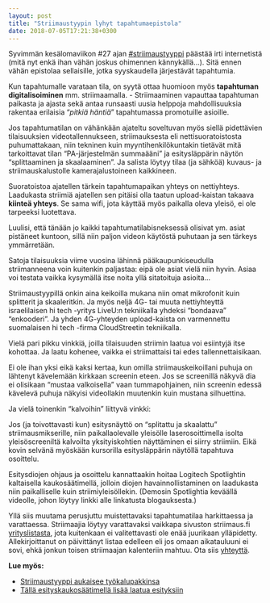 ```yaml
---
layout: post
title: "Striimaustyypin lyhyt tapahtumaepistola"
date: 2018-07-05T17:21:38+0300
---
```


Syvimmän kesälomaviikon #27 ajan [#striimaustyyppi](http://bit.ly/striimaustyyppi) päästää irti internetistä (mitä nyt enkä ihan vähän joskus ohimennen kännykällä…). Sitä ennen vähän epistolaa sellaisille, jotka syyskaudella järjestävät tapahtumia.<!--more-->

Kun tapahtumalle varataan tila, on syytä ottaa huomioon myös **tapahtuman digitalisoiminen** mm. striimaamalla. - Striimaaminen vapauttaa tapahtuman paikasta ja ajasta sekä antaa runsaasti uusia helppoja mahdollisuuksia rakentaa erilaisia “*pitkiä häntiä*” tapahtumassa promotuille asioille.

Jos tapahtumatilan on vähänkään ajateltu soveltuvan myös siellä pidettävien tilaisuuksien videotallennukseen, striimauksesta eli nettisuoratoistosta puhumattakaan, niin tekninen kuin myyntihenkilökuntakin tietävät mitä tarkoittavat tilan “PA-järjestelmän summaääni” ja esitysläppärin näytön “splittaaminen ja skaalaaminen”. Ja salista löytyy tilaa (ja sähköä) kuvaus- ja striimauskalustolle kamerajalustoineen kaikkineen.

Suoratoistoa ajatellen tärkein tapahtumapaikan yhteys on nettiyhteys. Laadukasta striimiä ajatellen sen pitäisi olla taatun upload-kaistan takaava **kiinteä yhteys**. Se sama wifi, jota käyttää myös paikalla oleva yleisö, ei ole tarpeeksi luotettava. 

Luulisi, että tänään jo kaikki tapahtumatilabisneksessä olisivat ym. asiat pistäneet kuntoon, sillä niin paljon videon käytöstä puhutaan ja sen tärkeys ymmärretään.

Satoja tilaisuuksia viime vuosina lähinnä pääkaupunkiseudulla striimanneena voin kuitenkin paljastaa: eipä ole asiat vielä niin hyvin. Asiaa voi testata vaikka kysymällä itse noita yllä sitatoituja asioita…

Striimaustyypillä onkin aina keikoilla mukana niin omat mikrofonit kuin splitterit ja skaaleritkin. Ja myös neljä 4G- tai muuta nettiyhteyttä israelilaisen hi tech -yritys LiveU:n tekniikalla yhdeksi “bondaava” “enkooderi”. Ja yhden 4G-yhteyden upload-kaista on varmennettu suomalaisen hi tech -firma CloudStreetin tekniikalla. 

Vielä pari pikku vinkkiä, joilla tilaisuuden striimin laatua voi esiintyjä itse kohottaa. Ja laatu kohenee, vaikka ei striimattaisi tai edes tallennettaisikaan.

Ei ole ihan yksi eikä kaksi kertaa, kun omilla striimauskeikoillani puhuja on lähtenyt kävelemään kirkkaan screenin eteen. Jos se screenillä näkyvä dia ei olisikaan “mustaa valkoisella” vaan tummapohjainen, niin screenin edessä kävelevä puhuja näkyisi videollakin muutenkin kuin mustana silhuettina.

Ja vielä toinenkin “kalvoihin” liittyvä vinkki:

Jos (ja toivottavasti kun) esitysnäyttö on “splitattu ja skaalattu” striimausmikserille, niin paikallaolevalle yleisölle laserosoittimella isolta yleisöscreeniltä kalvoilta yksityiskohtien näyttäminen ei siirry striimiin. Eikä kovin selvänä myöskään kursorilla esitysläppärin näytöllä tapahtuva osoittelu.

Esitysdiojen ohjaus ja osoittelu kannattaakin hoitaa Logitech Spotlightin kaltaisella kaukosäätimellä, jolloin diojen havainnollistaminen on laadukasta niin paikalliselle kuin striimiyleisöllekin. (Demosin Spotlightia keväällä videolle, johon löytyy linkki alle linkatusta blogauksesta.) 

Yllä siis muutama perusjuttu muistettavaksi tapahtumatilaa harkittaessa ja varattaessa. Striimaajia löytyy varattavaksi vaikkapa sivuston striimaus.fi [yrityslistasta](http://striimaus.fi/yritykset/), jota kuitenkaan ei valitettavasti ole enää juurikaan ylläpidetty. Allekirjoittanut on päivittänyt listaa edelleen eli jos omaan aikatauluuni ei sovi, ehkä jonkun toisen striimaajan kalenteriin mahtuu. Ota siis [yhteyttä](http://www.infocrea.fi/yhteystiedot/). 


**Lue myös:**

- [Striimaustyyppi aukaisee työkalupakkinsa](http://www.infocrea.fi/blogi/2018/03/onnistuneen-striimin-resepti/)
- [Tällä esityskaukosäätimellä lisää laatua esityksiin](http://www.infocrea.fi/blogi/2018/04/screeniosoittelut-nakymaan/)